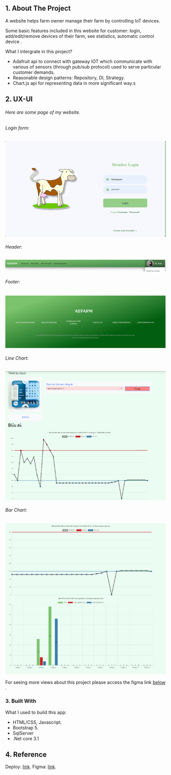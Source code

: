 ## 1. About The Project

A website helps farm owner manage their farm by controlling IoT devices.

Some basic features included in this website for customer: login, add/edit/remove devices of their farm, see statistics, automatic control device .

What I intergrate in this project?
* Adafruit api to connect with gateway IOT which communicate with various of sensors (through pub/sub protocol) used to serve particular customer demands.
* Reasonable design patterns: Repository, DI, Strategy.
* Chart.js api for representing data in more significant way.s


<p align="right"><a href="#top"></a></p>

## 2. UX-UI

###### Here are some page of my website.
###### Login form:
![image](https://github.com/ThuongNguyenVan158/Smart-Farm/blob/main/SmartFarm/SmartFarm/NewFolder/loginFE.png)

###### Header:
![image](https://github.com/ThuongNguyenVan158/Smart-Farm/blob/main/SmartFarm/SmartFarm/NewFolder/header.png)

###### Footer:
![image](https://github.com/ThuongNguyenVan158/Smart-Farm/blob/main/SmartFarm/SmartFarm/NewFolder/footer.png)

###### Line Chart:
![image](https://github.com/ThuongNguyenVan158/Smart-Farm/blob/main/SmartFarm/SmartFarm/NewFolder/Static.png)

###### Bar Chart:
![image](https://github.com/ThuongNguyenVan158/Smart-Farm/blob/main/SmartFarm/SmartFarm/NewFolder/Static1.png)

For seeing more views about this project please access the figma link [below](#Reference)
.

<p align="right"><a href="#top"></a></p>

### 3. Built With

What I used to build this app:
* HTML/CSS, Javascript.
* Bootstrap 5.
* SqlServer
* .Net core 3.1

<p align="right"><a href="#top"></a></p>

## 4. Reference
Deploy: [link](https://aefarm.herokuapp.com/).
Figma: [link](https://www.figma.com/file/nWRBd3t9ttk1tKzvtRYcEh/AeFarm?node-id=0%3A1).


